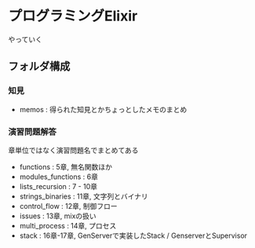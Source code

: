 # プログラミングElixir

やっていく

## フォルダ構成

### 知見
- memos : 得られた知見とかちょっとしたメモのまとめ

### 演習問題解答
章単位ではなく演習問題名でまとめてある

- functions : 5章, 無名関数ほか
- modules_functions : 6章
- lists_recursion : 7 - 10章
- strings_binaries : 11章, 文字列とバイナリ
- control_flow : 12章, 制御フロー
- issues : 13章, mixの扱い
- multi_process : 14章, プロセス
- stack : 16章-17章, GenServerで実装したStack / GenserverとSupervisor